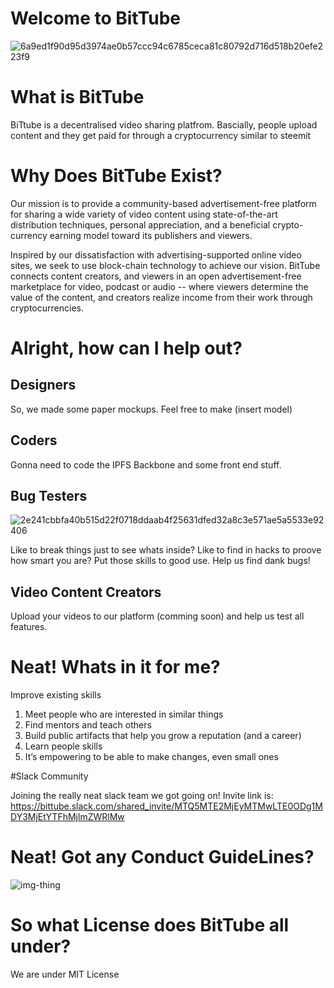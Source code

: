# Welcome to BitTube 

![6a9ed1f90d95d3974ae0b57ccc94c6785ceca81c80792d716d518b20efe223f9](https://cloud.githubusercontent.com/assets/13579802/23485602/21c18196-feaa-11e6-9287-9eb189be4254.jpg)


# What is BitTube 

BiTtube is a decentralised video sharing platfrom. Bascially, people upload content and they get paid for through a cryptocurrency similar to steemit


# Why Does BitTube Exist? 

Our mission is to provide a community-based advertisement-free platform for sharing a wide variety of video content using state-of-the-art distribution techniques, personal appreciation, and a beneficial crypto-currency earning model toward its publishers and viewers.

Inspired by our dissatisfaction with advertising-supported online video sites, we seek to use block-chain technology to achieve our vision. BitTube connects content creators, and viewers in an open advertisement-free marketplace for video, podcast or audio -- where viewers determine the value of the content, and creators realize income from their work through cryptocurrencies. 


# Alright, how can I help out?

## Designers 

So, we made some paper mockups. Feel free to make  (insert model) 


## Coders

Gonna need to code the IPFS Backbone and some front end stuff. 

## Bug Testers

![2e241cbbfa40b515d22f0718ddaab4f25631dfed32a8c3e571ae5a5533e92406](https://cloud.githubusercontent.com/assets/13579802/23485860/5fd6a528-feab-11e6-9499-559cd8f6cef9.jpg)

Like to break things just to see whats inside? Like to find in hacks to proove how smart you are? Put those skills to good use. Help us find dank bugs!


## Video Content Creators

Upload your videos to our platform (comming soon) and help us test all features. 

# Neat! Whats in it for me?

Improve existing skills


1. Meet people who are interested in similar things
2. Find mentors and teach others
3. Build public artifacts that help you grow a reputation (and a career)
4. Learn people skills
5. It’s empowering to be able to make changes, even small ones


#Slack Community 

Joining the really neat slack team we got going on! Invite link is: 
https://bittube.slack.com/shared_invite/MTQ5MTE2MjEyMTMwLTE0ODg1MDY3MjEtYTFhMjlmZWRlMw



# Neat! Got any Conduct GuideLines?

![img-thing](https://cloud.githubusercontent.com/assets/13579802/23485457/72d900b4-fea9-11e6-81f2-984e82b34fd2.jpg)


# So what License does BitTube all under? 

We are under MIT License


